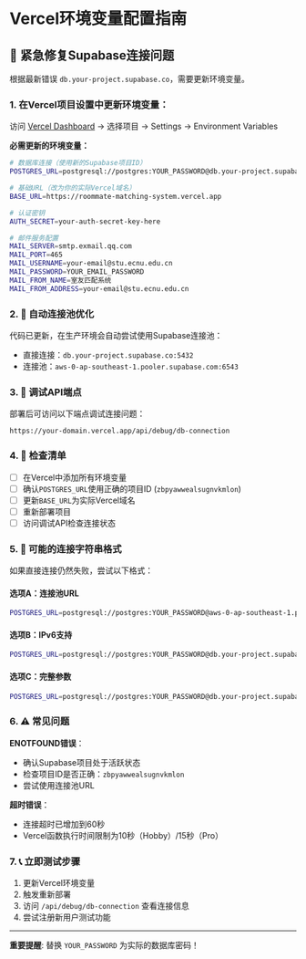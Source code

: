 # Vercel环境变量配置指南

## 🚨 紧急修复Supabase连接问题

根据最新错误 `db.your-project.supabase.co`，需要更新环境变量。

### 1. 在Vercel项目设置中更新环境变量：

访问 [Vercel Dashboard](https://vercel.com/dashboard) → 选择项目 → Settings → Environment Variables

**必需更新的环境变量：**

```bash
# 数据库连接（使用新的Supabase项目ID）
POSTGRES_URL=postgresql://postgres:YOUR_PASSWORD@db.your-project.supabase.co:5432/postgres

# 基础URL（改为你的实际Vercel域名）
BASE_URL=https://roommate-matching-system.vercel.app

# 认证密钥
AUTH_SECRET=your-auth-secret-key-here

# 邮件服务配置
MAIL_SERVER=smtp.exmail.qq.com
MAIL_PORT=465
MAIL_USERNAME=your-email@stu.ecnu.edu.cn
MAIL_PASSWORD=YOUR_EMAIL_PASSWORD
MAIL_FROM_NAME=室友匹配系统
MAIL_FROM_ADDRESS=your-email@stu.ecnu.edu.cn
```

### 2. 🔧 自动连接池优化

代码已更新，在生产环境会自动尝试使用Supabase连接池：
- 直接连接：`db.your-project.supabase.co:5432`
- 连接池：`aws-0-ap-southeast-1.pooler.supabase.com:6543`

### 3. 🐛 调试API端点

部署后可访问以下端点调试连接问题：
```
https://your-domain.vercel.app/api/debug/db-connection
```

### 4. 📝 检查清单

- [ ] 在Vercel中添加所有环境变量
- [ ] 确认`POSTGRES_URL`使用正确的项目ID (`zbpyawwealsugnvkmlon`)
- [ ] 更新`BASE_URL`为实际Vercel域名
- [ ] 重新部署项目
- [ ] 访问调试API检查连接状态

### 5. 🚀 可能的连接字符串格式

如果直接连接仍然失败，尝试以下格式：

#### 选项A：连接池URL
```bash
POSTGRES_URL=postgresql://postgres:YOUR_PASSWORD@aws-0-ap-southeast-1.pooler.supabase.com:6543/postgres
```

#### 选项B：IPv6支持
```bash
POSTGRES_URL=postgresql://postgres:YOUR_PASSWORD@db.your-project.supabase.co:5432/postgres?sslmode=require
```

#### 选项C：完整参数
```bash
POSTGRES_URL=postgresql://postgres:YOUR_PASSWORD@db.your-project.supabase.co:5432/postgres?sslmode=require&connect_timeout=60
```

### 6. ⚠️ 常见问题

**ENOTFOUND错误**：
- 确认Supabase项目处于活跃状态
- 检查项目ID是否正确：`zbpyawwealsugnvkmlon`
- 尝试使用连接池URL

**超时错误**：
- 连接超时已增加到60秒
- Vercel函数执行时间限制为10秒（Hobby）/15秒（Pro）

### 7. 📞 立即测试步骤

1. 更新Vercel环境变量
2. 触发重新部署
3. 访问 `/api/debug/db-connection` 查看连接信息
4. 尝试注册新用户测试功能

---

**重要提醒**: 替换 `YOUR_PASSWORD` 为实际的数据库密码！